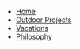 - [Home](/)
- [Outdoor Projects](/outdoor-projects)
- [Vacations](/vacations)
- [Philosophy](/philosophy)
